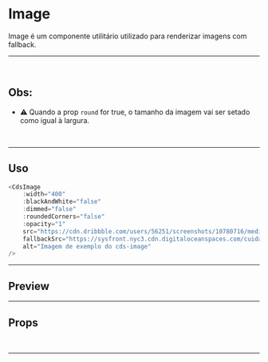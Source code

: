 # Image

Image é um componente utilitário utilizado para renderizar imagens com fallback.

---

<br />

## Obs:
- ⚠️ Quando a prop `round` for true, o tamanho da imagem vai ser setado como igual à largura.

<br />

---

## Uso

```js
<CdsImage
	:width="400"
	:blackAndWhite="false"
	:dimmed="false"
	:roundedCorners="false"
	:opacity="1"
	src="https://cdn.dribbble.com/users/56251/screenshots/10780716/media/bf16339f04fb54b38055adcce2a6da21.png?compress=1&resize=1000x750&vertical=top"
	fallbackSrc="https://sysfront.nyc3.cdn.digitaloceanspaces.com/cuida/images/imagePlaceholder.png"
	alt="Imagem de exemplo do cds-image"
/>
```

---

## Preview

<PreviewBuilder
	:args
	:component="CdsImage"
	width="400"
	:blackAndWhite="false"
	:dimmed="false"
	:roundedCorners="false"
	:opacity="1"
	src="https://cdn.dribbble.com/users/56251/screenshots/10780716/media/bf16339f04fb54b38055adcce2a6da21.png?compress=1&resize=1000x750&vertical=top"
	fallbackSrc="https://sysfront.nyc3.cdn.digitaloceanspaces.com/cuida/images/imagePlaceholder.png"
	alt="Imagem de exemplo do cds-image"
/>

---

## Props

<APITable
	name="Image"
	section="props"
/>
<br />

---

<script setup>
import { ref } from 'vue';
import CdsImage from '@/components/Image.vue';

const args = ref({});
</script>
